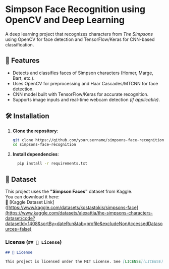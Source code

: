 # Simpson Face Recognition using OpenCV and Deep Learning



A deep learning project that recognizes characters from *The Simpsons* using OpenCV for face detection and TensorFlow/Keras for CNN-based classification.

## 📌 Features
- Detects and classifies faces of Simpson characters (Homer, Marge, Bart, etc.).
- Uses OpenCV for preprocessing and Haar Cascades/MTCNN for face detection.
- CNN model built with TensorFlow/Keras for accurate recognition.
- Supports image inputs and real-time webcam detection *(if applicable)*.

## 🛠️ Installation
1. **Clone the repository**:
   ```bash
   git clone https://github.com/yourusername/simpsons-face-recognition.git
   cd simpsons-face-recognition
2. **Install dependencies**:
    ```bash
      pip install -r requirements.txt


## 📂 Dataset

This project uses the **"Simpson Faces"** dataset from Kaggle.  
You can download it here:  
🔗 [Kaggle Dataset Link]([https://www.kaggle.com/datasets/kostastokis/simpsons-face](https://www.kaggle.com/datasets/alexattia/the-simpsons-characters-dataset/code?datasetId=1408&sortBy=dateRun&tab=profile&excludeNonAccessedDatasources=false)



### **License** (`## 📜 License`)
```markdown
## 📜 License

This project is licensed under the MIT License. See [LICENSE](LICENSE) for details.
